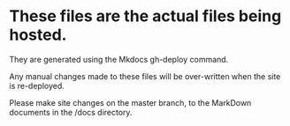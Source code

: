 # These files are the actual files being hosted.

They are generated using the Mkdocs gh-deploy command.

Any manual changes made to these files will be over-written when the site is re-deployed.

Please make site changes on the master branch, to the MarkDown documents in the /docs directory.
